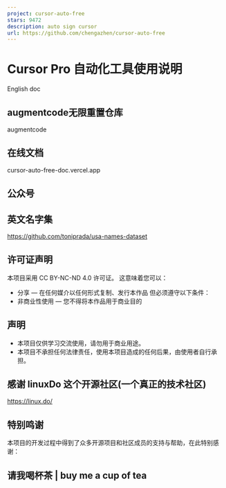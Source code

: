 ```yaml
---
project: cursor-auto-free
stars: 9472
description: auto sign cursor
url: https://github.com/chengazhen/cursor-auto-free
---
```


Cursor Pro 自动化工具使用说明
====================

English doc

augmentcode无限重置仓库
-----------------

augmentcode

在线文档
----

cursor-auto-free-doc.vercel.app

公众号
---

英文名字集
-----

https://github.com/toniprada/usa-names-dataset

许可证声明
-----

本项目采用 CC BY-NC-ND 4.0 许可证。 这意味着您可以：

-   分享 — 在任何媒介以任何形式复制、发行本作品 但必须遵守以下条件：
-   非商业性使用 — 您不得将本作品用于商业目的

声明
--

-   本项目仅供学习交流使用，请勿用于商业用途。
-   本项目不承担任何法律责任，使用本项目造成的任何后果，由使用者自行承担。

感谢 linuxDo 这个开源社区(一个真正的技术社区)
----------------------------

https://linux.do/

特别鸣谢
----

本项目的开发过程中得到了众多开源项目和社区成员的支持与帮助，在此特别感谢：

请我喝杯茶 | buy me a cup of tea
---------------------------

